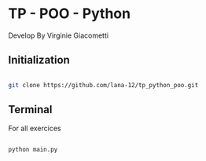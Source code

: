 # TP - POO - Python 

Develop By Virginie Giacometti

## Initialization
```bash

git clone https://github.com/lana-12/tp_python_poo.git

```

## Terminal

For all exercices 

```python

python main.py

```

